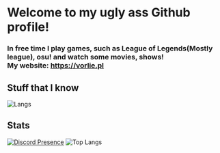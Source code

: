 # Welcome to my ugly ass Github profile!<br>
### In free time I play games, such as League of Legends(Mostly league), osu! and watch some movies, shows!<br>My website: https://vorlie.pl
## Stuff that I know
![Langs](https://skillicons.dev/icons?i=astro,css,html,js,md,ts,python&perline=13)

## Stats
[![Discord Presence](https://lanyard.cnrad.dev/api/670986272377929743?bg=549654&borderRadius=25px)](https://discord.com/users/670986272377929743)
![Top Langs](https://github-readme-stats.vercel.app/api/top-langs/?username=vorlie&bg_color=549654&layout=compact&border_color=549654&card_width=445&border_radius=25&title_color=b3ffb3&text_color=b3ffb3)
